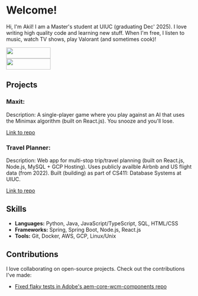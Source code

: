 # Welcome!

Hi, I'm Akil! I am a Master's student at UIUC (graduating Dec' 2025). I love writing high quality code and learning new stuff. When I'm free, I listen to music, watch TV shows, play Valorant (and sometimes cook)!

<div>
<a href="https://linkedin.com/in/akilkarthikeyan">
    <img src="https://img.shields.io/badge/LinkedIn-0077B5?style=for-the-badge&logo=linkedin&logoColor=white" height="30" width="120">
</a>
</div>
<div>
<a href="https://www.youtube.com/@akilkarthikeyan">
    <img src="https://img.shields.io/badge/YouTube-FF0000?style=for-the-badge&logo=youtube&logoColor=white" height="30" width="120">
</a>
</div>

## Projects

### Maxit:
Description: A single-player game where you play against an AI that uses the Minimax algorithm (built on React.js). You snooze and you'll lose.

[Link to repo](https://github.com/akilkarthikeyan/maxit)

### Travel Planner:
Description: Web app for multi-stop trip/travel planning (built on React.js, Node.js, MySQL + GCP Hosting). Uses publicly availble Airbnb and US flight data (from 2022). Built (building) as part of CS411: Database Systems at UIUC.    

[Link to repo](https://github.com/akilkarthikeyan/travel-planner)

## Skills

- **Languages:** Python, Java, JavaScript/TypeScript, SQL, HTML/CSS
- **Frameworks:** Spring, Spring Boot, Node.js, React.js
- **Tools:** Git, Docker, AWS, GCP, Linux/Unix

## Contributions

I love collaborating on open-source projects. Check out the contributions I've made:

- [Fixed flaky tests in Adobe's aem-core-wcm-components repo](https://github.com/adobe/aem-core-wcm-components/pull/2881)
